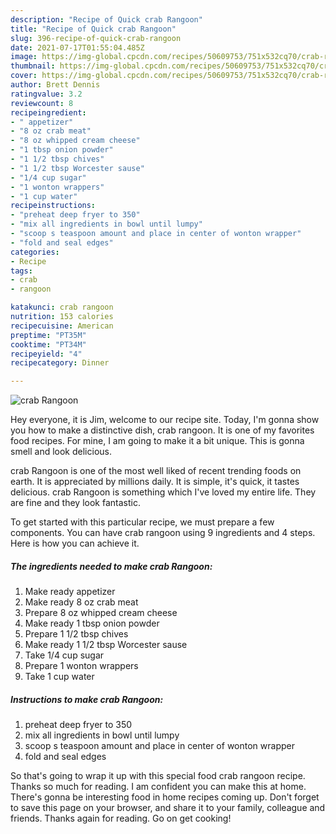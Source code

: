 ```yaml
---
description: "Recipe of Quick crab Rangoon"
title: "Recipe of Quick crab Rangoon"
slug: 396-recipe-of-quick-crab-rangoon
date: 2021-07-17T01:55:04.485Z
image: https://img-global.cpcdn.com/recipes/50609753/751x532cq70/crab-rangoon-recipe-main-photo.jpg
thumbnail: https://img-global.cpcdn.com/recipes/50609753/751x532cq70/crab-rangoon-recipe-main-photo.jpg
cover: https://img-global.cpcdn.com/recipes/50609753/751x532cq70/crab-rangoon-recipe-main-photo.jpg
author: Brett Dennis
ratingvalue: 3.2
reviewcount: 8
recipeingredient:
- " appetizer"
- "8 oz crab meat"
- "8 oz whipped cream cheese"
- "1 tbsp onion powder"
- "1 1/2 tbsp chives"
- "1 1/2 tbsp Worcester sause"
- "1/4 cup sugar"
- "1 wonton wrappers"
- "1 cup water"
recipeinstructions:
- "preheat deep fryer to 350"
- "mix all ingredients in bowl until lumpy"
- "scoop s teaspoon amount and place in center of wonton wrapper"
- "fold and seal edges"
categories:
- Recipe
tags:
- crab
- rangoon

katakunci: crab rangoon 
nutrition: 153 calories
recipecuisine: American
preptime: "PT35M"
cooktime: "PT34M"
recipeyield: "4"
recipecategory: Dinner

---
```



![crab Rangoon](https://img-global.cpcdn.com/recipes/50609753/751x532cq70/crab-rangoon-recipe-main-photo.jpg)

Hey everyone, it is Jim, welcome to our recipe site. Today, I'm gonna show you how to make a distinctive dish, crab rangoon. It is one of my favorites food recipes. For mine, I am going to make it a bit unique. This is gonna smell and look delicious.

crab Rangoon is one of the most well liked of recent trending foods on earth. It is appreciated by millions daily. It is simple, it's quick, it tastes delicious. crab Rangoon is something which I've loved my entire life. They are fine and they look fantastic.




To get started with this particular recipe, we must prepare a few components. You can have crab rangoon using 9 ingredients and 4 steps. Here is how you can achieve it.

<!--inarticleads1-->

##### The ingredients needed to make crab Rangoon:

1. Make ready  appetizer
1. Make ready 8 oz crab meat
1. Prepare 8 oz whipped cream cheese
1. Make ready 1 tbsp onion powder
1. Prepare 1 1/2 tbsp chives
1. Make ready 1 1/2 tbsp Worcester sause
1. Take 1/4 cup sugar
1. Prepare 1 wonton wrappers
1. Take 1 cup water




<!--inarticleads2-->

##### Instructions to make crab Rangoon:

1. preheat deep fryer to 350
1. mix all ingredients in bowl until lumpy
1. scoop s teaspoon amount and place in center of wonton wrapper
1. fold and seal edges




So that's going to wrap it up with this special food crab rangoon recipe. Thanks so much for reading. I am confident you can make this at home. There's gonna be interesting food in home recipes coming up. Don't forget to save this page on your browser, and share it to your family, colleague and friends. Thanks again for reading. Go on get cooking!
